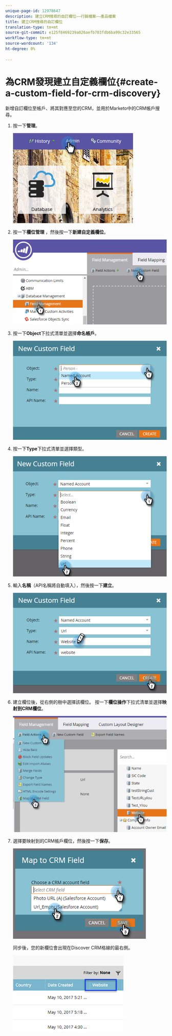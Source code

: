 ```yaml
---
unique-page-id: 12978647
description: 建立CRM搜尋的自訂欄位——行銷檔案——產品檔案
title: 建立CRM搜尋的自訂欄位
translation-type: tm+mt
source-git-commit: e125f8469239a026aefb703fdb6ba99c32e33565
workflow-type: tm+mt
source-wordcount: '134'
ht-degree: 0%

---
```



# 為CRM發現建立自定義欄位{#create-a-custom-field-for-crm-discovery}

新增自訂欄位至帳戶、將其對應至您的CRM，並用於Marketo中的CRM帳戶搜尋。

1. 按一下&#x200B;**管理**。

   ![](assets/admin.png)

1. 按一下&#x200B;**欄位管理** ，然後按一下&#x200B;**新建自定義欄位**。

   ![](assets/two-4.png)

1. 按一下&#x200B;**Object**&#x200B;下拉式清單並選擇&#x200B;**命名帳戶**。

   ![](assets/three-3.png)

1. 按一下&#x200B;**Type**&#x200B;下拉式清單並選擇類型。

   ![](assets/four-3.png)

1. 輸入&#x200B;**名稱**（API名稱將自動填入），然後按一下&#x200B;**建立**。

   ![](assets/five-3.png)

1. 建立欄位後，從右側的樹中選擇該欄位。 按一下&#x200B;**欄位操作**&#x200B;下拉式清單並選擇&#x200B;**映射到CRM欄位**。

   ![](assets/six-2.png)

1. 選擇要映射到的CRM帳戶欄位，然後按一下&#x200B;**保存**。

   ![](assets/seven-1.png)

   同步後，您的新欄位會出現在Discover CRM格線的最右側。

   ![](assets/eight.png)
